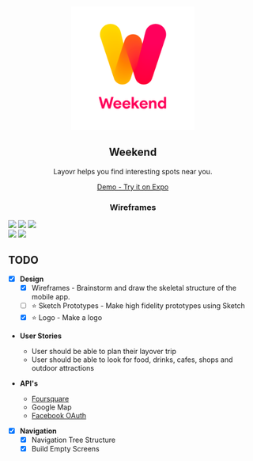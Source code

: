 <p align="center">
  <a href="https://github.com/mobile-space/layovr">
    <img alt="layovr" src="assets/new-logo.png" width="250">
  </a>
</p>

<h2 align="center">
  Weekend 
</h2>

<p align="center">
  Layovr helps you find interesting spots near you.
</p>

<p align="center">
    <a href = "https://exp.host/@bhaveshc789/layovr">Demo - Try it on Expo</a>
</p>

<h3 align="center">
  Wireframes
</h3>

<div style={{display: flex; flex-direction: row}}>
  <img src="assets/wireframes/login.png" width="270" />
  <img src="assets/wireframes/welcome.png" width="270" />
  <img src="assets/wireframes/filter.png" width="270" />
</div>
<div style={{display: flex; flex-direction: row}}>
  <img src="assets/wireframes/swipe.png" width="270" />
  <img src="assets/wireframes/travel.png" width="270" />
</div>

## TODO

- [x] <b>Design</b>
  - [x] Wireframes - Brainstorm and draw the skeletal structure of the mobile app.
  - [ ] :star: Sketch Prototypes - Make high fidelity prototypes using Sketch
  - [x] :star: Logo - Make a logo

- <b>User Stories</b>
  - User should be able to plan their layover trip 
  - User should be able to look for food, drinks, cafes, shops and outdoor attractions  

- <b>API's</b>
  - [Foursquare](https://developer.foursquare.com/) 
  - Google Map 
  - [Facebook OAuth](https://developers.facebook.com/docs/facebook-login/web) 

- [x] <b>Navigation </b>
  - [x] Navigation Tree Structure  
  - [x] Build Empty Screens  
